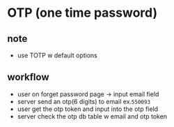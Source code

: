 # OTP (one time password)

## note

- use TOTP w default options


## workflow

- user on forget password page -> input email field
- server send an otp(6 digits) to email ex.`550093`
- user get the otp token and input into the otp field
- server check the otp db table w email and otp token